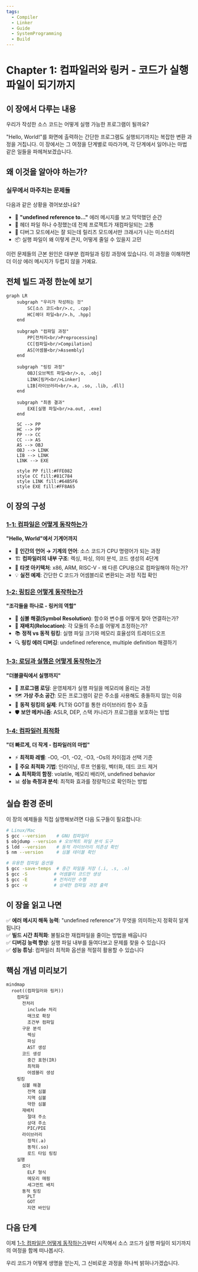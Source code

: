 ```yaml
---
tags:
  - Compiler
  - Linker
  - Guide
  - SystemProgramming
  - Build
---
```


# Chapter 1: 컴파일러와 링커 - 코드가 실행 파일이 되기까지

## 이 장에서 다루는 내용

우리가 작성한 소스 코드는 어떻게 실행 가능한 프로그램이 될까요?

"Hello, World!"를 화면에 출력하는 간단한 프로그램도 실행되기까지는 복잡한 변환 과정을 거칩니다. 이 장에서는 그 여정을 단계별로 따라가며, 각 단계에서 일어나는 마법 같은 일들을 파헤쳐보겠습니다.

## 왜 이것을 알아야 하는가?

### 실무에서 마주치는 문제들

다음과 같은 상황을 겪어보셨나요?

- 💢 **"undefined reference to..."** 에러 메시지를 보고 막막했던 순간
- 🐌 헤더 파일 하나 수정했는데 전체 프로젝트가 재컴파일되는 고통
- 🤔 디버그 모드에서는 잘 되는데 릴리즈 모드에서만 크래시가 나는 미스터리
- 📦 실행 파일이 왜 이렇게 큰지, 어떻게 줄일 수 있을지 고민

이런 문제들의 근본 원인은 대부분 컴파일과 링킹 과정에 있습니다. 이 과정을 이해하면 더 이상 에러 메시지가 두렵지 않을 거예요.

## 전체 빌드 과정 한눈에 보기

```mermaid
graph LR
    subgraph "우리가 작성하는 것"
        SC[소스 코드<br/>.c, .cpp]
        HC[헤더 파일<br/>.h, .hpp]
    end
    
    subgraph "컴파일 과정"
        PP[전처리<br/>Preprocessing]
        CC[컴파일<br/>Compilation]
        AS[어셈블<br/>Assembly]
    end
    
    subgraph "링킹 과정"
        OBJ[오브젝트 파일<br/>.o, .obj]
        LINK[링커<br/>Linker]
        LIB[라이브러리<br/>.a, .so, .lib, .dll]
    end
    
    subgraph "최종 결과"
        EXE[실행 파일<br/>a.out, .exe]
    end
    
    SC --> PP
    HC --> PP
    PP --> CC
    CC --> AS
    AS --> OBJ
    OBJ --> LINK
    LIB --> LINK
    LINK --> EXE
    
    style PP fill:#FFE082
    style CC fill:#81C784
    style LINK fill:#64B5F6
    style EXE fill:#FF8A65
```

## 이 장의 구성

### [1-1: 컴파일은 어떻게 동작하는가](01-compilation.md)

**"Hello, World"에서 기계어까지**

- 🔄 **인간의 언어 → 기계의 언어**: 소스 코드가 CPU 명령어가 되는 과정
- 🏗️ **컴파일러의 내부 구조**: 렉싱, 파싱, 의미 분석, 코드 생성의 4단계
- 🎯 **타겟 아키텍처**: x86, ARM, RISC-V - 왜 다른 CPU용으로 컴파일해야 하는가?
- 💡 **실전 예제**: 간단한 C 코드가 어셈블리로 변환되는 과정 직접 확인

### [1-2: 링킹은 어떻게 동작하는가](02-linking.md)

**"조각들을 하나로 - 링커의 역할"**

- 🧩 **심볼 해결(Symbol Resolution)**: 함수와 변수를 어떻게 찾아 연결하는가?
- 📍 **재배치(Relocation)**: 각 모듈의 주소를 어떻게 조정하는가?
- 📚 **정적 vs 동적 링킹**: 실행 파일 크기와 메모리 효율성의 트레이드오프
- 🔍 **링킹 에러 디버깅**: undefined reference, multiple definition 해결하기

### [1-3: 로딩과 실행은 어떻게 동작하는가](03-loading-execution.md)

**"더블클릭에서 실행까지"**

- 🚀 **프로그램 로딩**: 운영체제가 실행 파일을 메모리에 올리는 과정
- 🗺️ **가상 주소 공간**: 모든 프로그램이 같은 주소를 사용해도 충돌하지 않는 이유
- 🔗 **동적 링킹의 실제**: PLT와 GOT를 통한 라이브러리 함수 호출
- 🛡️ **보안 메커니즘**: ASLR, DEP, 스택 카나리가 프로그램을 보호하는 방법

### [1-4: 컴파일러 최적화](04-optimization.md)

**"더 빠르게, 더 작게 - 컴파일러의 마법"**

- ⚡ **최적화 레벨**: -O0, -O1, -O2, -O3, -Os의 차이점과 선택 기준
- 🔄 **주요 최적화 기법**: 인라이닝, 루프 언롤링, 벡터화, 데드 코드 제거
- ⚠️ **최적화의 함정**: volatile, 메모리 배리어, undefined behavior
- 📊 **성능 측정과 분석**: 최적화 효과를 정량적으로 확인하는 방법

## 실습 환경 준비

이 장의 예제들을 직접 실행해보려면 다음 도구들이 필요합니다:

```bash
# Linux/Mac
$ gcc --version    # GNU 컴파일러
$ objdump --version # 오브젝트 파일 분석 도구
$ ldd --version    # 동적 라이브러리 의존성 확인
$ nm --version     # 심볼 테이블 확인

# 유용한 컴파일 옵션들
$ gcc -save-temps  # 중간 파일들 저장 (.i, .s, .o)
$ gcc -S          # 어셈블리 코드만 생성
$ gcc -E          # 전처리만 수행
$ gcc -v          # 상세한 컴파일 과정 출력
```

## 이 장을 읽고 나면

✅ **에러 메시지 해독 능력**: "undefined reference"가 무엇을 의미하는지 정확히 알게 됩니다  
✅ **빌드 시간 최적화**: 불필요한 재컴파일을 줄이는 방법을 배웁니다  
✅ **디버깅 능력 향상**: 실행 파일 내부를 들여다보고 문제를 찾을 수 있습니다  
✅ **성능 튜닝**: 컴파일러 최적화 옵션을 적절히 활용할 수 있습니다  

## 핵심 개념 미리보기

```mermaid
mindmap
  root((컴파일러와 링커))
    컴파일
      전처리
        include 처리
        매크로 확장
        조건부 컴파일
      구문 분석
        렉싱
        파싱
        AST 생성
      코드 생성
        중간 표현(IR)
        최적화
        어셈블리 생성
    링킹
      심볼 해결
        전역 심볼
        지역 심볼
        약한 심볼
      재배치
        절대 주소
        상대 주소
        PIC/PIE
      라이브러리
        정적(.a)
        동적(.so)
        로드 타임 링킹
    실행
      로더
        ELF 형식
        메모리 매핑
        세그먼트 배치
      동적 링킹
        PLT
        GOT
        지연 바인딩
```

## 다음 단계

이제 [1-1: 컴파일은 어떻게 동작하는가](01-compilation.md)부터 시작해서 소스 코드가 실행 파일이 되기까지의 여정을 함께 떠나봅시다.

우리 코드가 어떻게 생명을 얻는지, 그 신비로운 과정을 하나씩 밝혀나가겠습니다.
